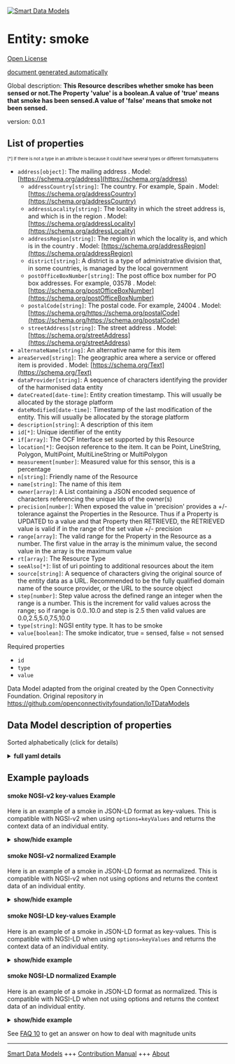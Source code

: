 <!-- 10-Header -->  
[![Smart Data Models](https://smartdatamodels.org/wp-content/uploads/2022/01/SmartDataModels_logo.png "Logo")](https://smartdatamodels.org)  
Entity: smoke  
=============<!-- /10-Header -->  
<!-- 15-License -->  
[Open License](https://github.com/smart-data-models//dataModel.OCF/blob/master/smoke/LICENSE.md)  
[document generated automatically](https://docs.google.com/presentation/d/e/2PACX-1vTs-Ng5dIAwkg91oTTUdt8ua7woBXhPnwavZ0FxgR8BsAI_Ek3C5q97Nd94HS8KhP-r_quD4H0fgyt3/pub?start=false&loop=false&delayms=3000#slide=id.gb715ace035_0_60)  
<!-- /15-License -->  
<!-- 20-Description -->  
Global description: **This Resource describes whether smoke has been sensed or not.The Property 'value' is a boolean.A value of 'true' means that smoke has been sensed.A value of 'false' means that smoke not been sensed.**  
version: 0.0.1  
<!-- /20-Description -->  
<!-- 30-PropertiesList -->  

## List of properties  

<sup><sub>[*] If there is not a type in an attribute is because it could have several types or different formats/patterns</sub></sup>  
- `address[object]`: The mailing address  . Model: [https://schema.org/address](https://schema.org/address)	- `addressCountry[string]`: The country. For example, Spain  . Model: [https://schema.org/addressCountry](https://schema.org/addressCountry)  
	- `addressLocality[string]`: The locality in which the street address is, and which is in the region  . Model: [https://schema.org/addressLocality](https://schema.org/addressLocality)  
	- `addressRegion[string]`: The region in which the locality is, and which is in the country  . Model: [https://schema.org/addressRegion](https://schema.org/addressRegion)  
	- `district[string]`: A district is a type of administrative division that, in some countries, is managed by the local government    
	- `postOfficeBoxNumber[string]`: The post office box number for PO box addresses. For example, 03578  . Model: [https://schema.org/postOfficeBoxNumber](https://schema.org/postOfficeBoxNumber)  
	- `postalCode[string]`: The postal code. For example, 24004  . Model: [https://schema.org/https://schema.org/postalCode](https://schema.org/https://schema.org/postalCode)  
	- `streetAddress[string]`: The street address  . Model: [https://schema.org/streetAddress](https://schema.org/streetAddress)  
- `alternateName[string]`: An alternative name for this item  - `areaServed[string]`: The geographic area where a service or offered item is provided  . Model: [https://schema.org/Text](https://schema.org/Text)- `dataProvider[string]`: A sequence of characters identifying the provider of the harmonised data entity  - `dateCreated[date-time]`: Entity creation timestamp. This will usually be allocated by the storage platform  - `dateModified[date-time]`: Timestamp of the last modification of the entity. This will usually be allocated by the storage platform  - `description[string]`: A description of this item  - `id[*]`: Unique identifier of the entity  - `if[array]`: The OCF Interface set supported by this Resource  - `location[*]`: Geojson reference to the item. It can be Point, LineString, Polygon, MultiPoint, MultiLineString or MultiPolygon  - `measurement[number]`: Measured value for this sensor, this is a percentage  - `n[string]`: Friendly name of the Resource  - `name[string]`: The name of this item  - `owner[array]`: A List containing a JSON encoded sequence of characters referencing the unique Ids of the owner(s)  - `precision[number]`: When exposed the value in 'precision' provides a +/- tolerance against the Properties in the Resource. Thus if a Property is UPDATED to a value and that Property then RETRIEVED, the RETRIEVED value is valid if in the range of the set value +/- precision  - `range[array]`: The valid range for the Property in the Resource as a number. The first value in the array is the minimum value, the second value in the array is the maximum value  - `rt[array]`: The Resource Type  - `seeAlso[*]`: list of uri pointing to additional resources about the item  - `source[string]`: A sequence of characters giving the original source of the entity data as a URL. Recommended to be the fully qualified domain name of the source provider, or the URL to the source object  - `step[number]`: Step value across the defined range an integer when the range is a number.  This is the increment for valid values across the range; so if range is 0.0..10.0 and step is 2.5 then valid values are 0.0,2.5,5.0,7.5,10.0  - `type[string]`: NGSI entity type. It has to be smoke  - `value[boolean]`: The smoke indicator, true = sensed, false = not sensed  <!-- /30-PropertiesList -->  
<!-- 35-RequiredProperties -->  
Required properties  
- `id`  - `type`  - `value`  <!-- /35-RequiredProperties -->  
<!-- 40-RequiredProperties -->  
Data Model adapted from the original created by the Open Connectivity Foundation. Original repository in https://github.com/openconnectivityfoundation/IoTDataModels  
<!-- /40-RequiredProperties -->  
<!-- 50-DataModelHeader -->  
## Data Model description of properties  
Sorted alphabetically (click for details)  
<!-- /50-DataModelHeader -->  
<!-- 60-ModelYaml -->  
<details><summary><strong>full yaml details</strong></summary>    
```yaml  
smoke:    
  description: This Resource describes whether smoke has been sensed or not.The Property 'value' is a boolean.A value of 'true' means that smoke has been sensed.A value of 'false' means that smoke not been sensed.    
  properties:    
    address:    
      description: The mailing address    
      properties:    
        addressCountry:    
          description: 'The country. For example, Spain'    
          type: string    
          x-ngsi:    
            model: https://schema.org/addressCountry    
            type: Property    
        addressLocality:    
          description: 'The locality in which the street address is, and which is in the region'    
          type: string    
          x-ngsi:    
            model: https://schema.org/addressLocality    
            type: Property    
        addressRegion:    
          description: 'The region in which the locality is, and which is in the country'    
          type: string    
          x-ngsi:    
            model: https://schema.org/addressRegion    
            type: Property    
        district:    
          description: 'A district is a type of administrative division that, in some countries, is managed by the local government'    
          type: string    
          x-ngsi:    
            type: Property    
        postOfficeBoxNumber:    
          description: 'The post office box number for PO box addresses. For example, 03578'    
          type: string    
          x-ngsi:    
            model: https://schema.org/postOfficeBoxNumber    
            type: Property    
        postalCode:    
          description: 'The postal code. For example, 24004'    
          type: string    
          x-ngsi:    
            model: https://schema.org/https://schema.org/postalCode    
            type: Property    
        streetAddress:    
          description: The street address    
          type: string    
          x-ngsi:    
            model: https://schema.org/streetAddress    
            type: Property    
        streetNr:    
          description: Number identifying a specific property on a public street    
          type: string    
          x-ngsi:    
            type: Property    
      type: object    
      x-ngsi:    
        model: https://schema.org/address    
        type: Property    
    alternateName:    
      description: An alternative name for this item    
      type: string    
      x-ngsi:    
        type: Property    
    areaServed:    
      description: The geographic area where a service or offered item is provided    
      type: string    
      x-ngsi:    
        model: https://schema.org/Text    
        type: Property    
    dataProvider:    
      description: A sequence of characters identifying the provider of the harmonised data entity    
      type: string    
      x-ngsi:    
        type: Property    
    dateCreated:    
      description: Entity creation timestamp. This will usually be allocated by the storage platform    
      format: date-time    
      type: string    
      x-ngsi:    
        type: Property    
    dateModified:    
      description: Timestamp of the last modification of the entity. This will usually be allocated by the storage platform    
      format: date-time    
      type: string    
      x-ngsi:    
        type: Property    
    description:    
      description: A description of this item    
      type: string    
      x-ngsi:    
        type: Property    
    id:    
      anyOf:    
        - description: Identifier format of any NGSI entity    
          maxLength: 256    
          minLength: 1    
          pattern: ^[\w\-\.\{\}\$\+\*\[\]`|~^@!,:\\]+$    
          type: string    
          x-ngsi:    
            type: Property    
        - description: Identifier format of any NGSI entity    
          format: uri    
          type: string    
          x-ngsi:    
            type: Property    
      description: Unique identifier of the entity    
      x-ngsi:    
        type: Property    
    if:    
      description: The OCF Interface set supported by this Resource    
      items:    
        enum:    
          - oic.if.baseline    
          - oic.if.s    
        maxLength: 64    
        type: string    
      minItems: 1    
      readOnly: true    
      type: array    
      uniqueItems: true    
      x-ngsi:    
        type: Property    
    location:    
      description: 'Geojson reference to the item. It can be Point, LineString, Polygon, MultiPoint, MultiLineString or MultiPolygon'    
      oneOf:    
        - description: Geojson reference to the item. Point    
          properties:    
            bbox:    
              items:    
                type: number    
              minItems: 4    
              type: array    
            coordinates:    
              items:    
                type: number    
              minItems: 2    
              type: array    
            type:    
              enum:    
                - Point    
              type: string    
          required:    
            - type    
            - coordinates    
          title: GeoJSON Point    
          type: object    
          x-ngsi:    
            type: GeoProperty    
        - description: Geojson reference to the item. LineString    
          properties:    
            bbox:    
              items:    
                type: number    
              minItems: 4    
              type: array    
            coordinates:    
              items:    
                items:    
                  type: number    
                minItems: 2    
                type: array    
              minItems: 2    
              type: array    
            type:    
              enum:    
                - LineString    
              type: string    
          required:    
            - type    
            - coordinates    
          title: GeoJSON LineString    
          type: object    
          x-ngsi:    
            type: GeoProperty    
        - description: Geojson reference to the item. Polygon    
          properties:    
            bbox:    
              items:    
                type: number    
              minItems: 4    
              type: array    
            coordinates:    
              items:    
                items:    
                  items:    
                    type: number    
                  minItems: 2    
                  type: array    
                minItems: 4    
                type: array    
              type: array    
            type:    
              enum:    
                - Polygon    
              type: string    
          required:    
            - type    
            - coordinates    
          title: GeoJSON Polygon    
          type: object    
          x-ngsi:    
            type: GeoProperty    
        - description: Geojson reference to the item. MultiPoint    
          properties:    
            bbox:    
              items:    
                type: number    
              minItems: 4    
              type: array    
            coordinates:    
              items:    
                items:    
                  type: number    
                minItems: 2    
                type: array    
              type: array    
            type:    
              enum:    
                - MultiPoint    
              type: string    
          required:    
            - type    
            - coordinates    
          title: GeoJSON MultiPoint    
          type: object    
          x-ngsi:    
            type: GeoProperty    
        - description: Geojson reference to the item. MultiLineString    
          properties:    
            bbox:    
              items:    
                type: number    
              minItems: 4    
              type: array    
            coordinates:    
              items:    
                items:    
                  items:    
                    type: number    
                  minItems: 2    
                  type: array    
                minItems: 2    
                type: array    
              type: array    
            type:    
              enum:    
                - MultiLineString    
              type: string    
          required:    
            - type    
            - coordinates    
          title: GeoJSON MultiLineString    
          type: object    
          x-ngsi:    
            type: GeoProperty    
        - description: Geojson reference to the item. MultiLineString    
          properties:    
            bbox:    
              items:    
                type: number    
              minItems: 4    
              type: array    
            coordinates:    
              items:    
                items:    
                  items:    
                    items:    
                      type: number    
                    minItems: 2    
                    type: array    
                  minItems: 4    
                  type: array    
                type: array    
              type: array    
            type:    
              enum:    
                - MultiPolygon    
              type: string    
          required:    
            - type    
            - coordinates    
          title: GeoJSON MultiPolygon    
          type: object    
          x-ngsi:    
            type: GeoProperty    
      x-ngsi:    
        type: GeoProperty    
    measurement:    
      description: 'Measured value for this sensor, this is a percentage'    
      readOnly: true    
      type: number    
      x-ngsi:    
        type: Property    
    n:    
      description: Friendly name of the Resource    
      maxLength: 64    
      readOnly: true    
      type: string    
      x-ngsi:    
        type: Property    
    name:    
      description: The name of this item    
      type: string    
      x-ngsi:    
        type: Property    
    owner:    
      description: A List containing a JSON encoded sequence of characters referencing the unique Ids of the owner(s)    
      items:    
        anyOf:    
          - description: Identifier format of any NGSI entity    
            maxLength: 256    
            minLength: 1    
            pattern: ^[\w\-\.\{\}\$\+\*\[\]`|~^@!,:\\]+$    
            type: string    
            x-ngsi:    
              type: Property    
          - description: Identifier format of any NGSI entity    
            format: uri    
            type: string    
            x-ngsi:    
              type: Property    
        description: Unique identifier of the entity    
        x-ngsi:    
          type: Property    
      type: array    
      x-ngsi:    
        type: Property    
    precision:    
      description: 'When exposed the value in ''precision'' provides a +/- tolerance against the Properties in the Resource. Thus if a Property is UPDATED to a value and that Property then RETRIEVED, the RETRIEVED value is valid if in the range of the set value +/- precision'    
      readOnly: true    
      type: number    
      x-ngsi:    
        type: Property    
    range:    
      description: 'The valid range for the Property in the Resource as a number. The first value in the array is the minimum value, the second value in the array is the maximum value'    
      items:    
        type: number    
      maxItems: 2    
      minItems: 2    
      readOnly: true    
      type: array    
      x-ngsi:    
        type: Property    
    rt:    
      description: The Resource Type    
      items:    
        enum:    
          - oic.r.sensor.smoke    
        maxLength: 64    
        type: string    
      minItems: 1    
      readOnly: true    
      type: array    
      uniqueItems: true    
      x-ngsi:    
        type: Property    
    seeAlso:    
      description: list of uri pointing to additional resources about the item    
      oneOf:    
        - items:    
            format: uri    
            type: string    
          minItems: 1    
          type: array    
        - format: uri    
          type: string    
      x-ngsi:    
        type: Property    
    source:    
      description: 'A sequence of characters giving the original source of the entity data as a URL. Recommended to be the fully qualified domain name of the source provider, or the URL to the source object'    
      type: string    
      x-ngsi:    
        type: Property    
    step:    
      description: 'Step value across the defined range an integer when the range is a number.  This is the increment for valid values across the range; so if range is 0.0..10.0 and step is 2.5 then valid values are 0.0,2.5,5.0,7.5,10.0'    
      readOnly: true    
      type: number    
      x-ngsi:    
        type: Property    
    type:    
      description: NGSI entity type. It has to be smoke    
      enum:    
        - smoke    
      type: string    
      x-ngsi:    
        type: Property    
    value:    
      description: 'The smoke indicator, true = sensed, false = not sensed'    
      readOnly: true    
      type: boolean    
      x-ngsi:    
        type: Property    
  required:    
    - value    
    - id    
    - type    
  type: object    
  x-derived-from: https://raw.githubusercontent.com/openconnectivityfoundation/IoTDataModels/master/SmokeSensorResURI.swagger.json    
  x-disclaimer: 'Redistribution and use in source and binary forms, with or without modification, are permitted  provided that the license conditions are met. Copyleft (c) 2022 Contributors to Smart Data Models Program'    
  x-license-url: https://github.com/smart-data-models/dataModel.OCF/blob/master/smoke/LICENSE.md    
  x-model-schema: https://smart-data-models.github.io/dataModel.OCF/smoke/schema.json    
  x-model-tags: OCF    
  x-version: 0.0.1    
```  
</details>    
<!-- /60-ModelYaml -->  
<!-- 70-MiddleNotes -->  
<!-- /70-MiddleNotes -->  
<!-- 80-Examples -->  
## Example payloads    
#### smoke NGSI-v2 key-values Example    
Here is an example of a smoke in JSON-LD format as key-values. This is compatible with NGSI-v2 when  using `options=keyValues` and returns the context data of an individual entity.  
<details><summary><strong>show/hide example</strong></summary>    
```json  
{  
  "id": "urn:ngsi-ld:smoke:id:GQAK:36211876",  
  "dateCreated": "1992-09-23T05:44:58Z",  
  "dateModified": "1984-07-19T21:01:38Z",  
  "source": "Professor director car by professor mean half. Edge war travel.",  
  "name": "Daughter situation material can police. Role focus at take question.",  
  "alternateName": "Debate across break Mrs drive. Truth notice anyone field necessary trial case. Address total skin carry. Medical finally discover production.",  
  "description": "Respond there yard out. Operation feeling dream surface.",  
  "dataProvider": "Choose of keep less position end. Drive either away speak I network hold deep. Value age necessary technology.",  
  "owner": [  
    "urn:ngsi-ld:smoke:items:AIIV:73533274",  
    "urn:ngsi-ld:smoke:items:RHKO:33594575"  
  ],  
  "seeAlso": [  
    "urn:ngsi-ld:smoke:items:LSEC:69544898",  
    "urn:ngsi-ld:smoke:items:LMGY:01203312"  
  ],  
  "location": {  
    "type": "Point",  
    "coordinates": [  
      -9.5081105,  
      134.428105  
    ]  
  },  
  "address": {  
    "streetAddress": "Team citizen like question response market investment. Opportunity heart choose could. Whatever help player soon.",  
    "addressLocality": "Politics option interview movie student eye well gas. Physical so edge pressure decide. Inside executive decision development to contain sea find.",  
    "addressRegion": "Whatever describe example cup. Yet agency quickly.",  
    "addressCountry": "Thought support deep result century commercial. Per suddenly local service.",  
    "postalCode": "Environment page tell wonder garden side process first. Exactly article a appear cultural indicate hit decade. Radio officer page.",  
    "postOfficeBoxNumber": "Close seat yourself they. Pattern quite activity. Life deep now Mrs school expert pass."  
  },  
  "areaServed": "Culture change suggest. Process skill bar. Turn tree work wonder forget.",  
  "rt": [  
    "oic.r.sensor.smoke",  
    "oic.r.sensor.smoke"  
  ],  
  "value": {  
    "type": "Property",  
    "value": false  
  },  
  "measurement": {  
    "type": "Property",  
    "value": 683.9  
  },  
  "precision": {  
    "type": "Property",  
    "value": 400.1  
  },  
  "n": "Discuss arrive most short send alone. Business author third rich. Technology we mention brother.",  
  "range": [  
    570.7,  
    838.8  
  ],  
  "step": {  
    "type": "Property",  
    "value": 565.9  
  },  
  "if": [  
    "oic.if.s",  
    "oic.if.baseline"  
  ],  
  "type": "smoke"  
}  
```  
</details>  
#### smoke NGSI-v2 normalized Example    
Here is an example of a smoke in JSON-LD format as normalized. This is compatible with NGSI-v2 when not using options and returns the context data of an individual entity.  
<details><summary><strong>show/hide example</strong></summary>    
```json  
{  
  "id": {  
    "type": "string",  
    "value": "urn:ngsi-ld:smoke:id:GQAK:36211876"  
  },  
  "dateCreated": {  
    "format": "date-time",  
    "type": "string",  
    "value": "1992-09-23T05:44:58Z"  
  },  
  "dateModified": {  
    "format": "date-time",  
    "type": "string",  
    "value": "1984-07-19T21:01:38Z"  
  },  
  "source": {  
    "type": "string",  
    "value": "Professor director car by professor mean half. Edge war travel."  
  },  
  "name": {  
    "type": "string",  
    "value": "Daughter situation material can police. Role focus at take question."  
  },  
  "alternateName": {  
    "type": "string",  
    "value": "Debate across break Mrs drive. Truth notice anyone field necessary trial case. Address total skin carry. Medical finally discover production."  
  },  
  "description": {  
    "type": "string",  
    "value": "Respond there yard out. Operation feeling dream surface."  
  },  
  "dataProvider": {  
    "type": "string",  
    "value": "Choose of keep less position end. Drive either away speak I network hold deep. Value age necessary technology."  
  },  
  "owner": {  
    "type": "array",  
    "value": [  
      "urn:ngsi-ld:smoke:items:AIIV:73533274",  
      "urn:ngsi-ld:smoke:items:RHKO:33594575"  
    ]  
  },  
  "seeAlso": {  
    "type": "array",  
    "value": [  
      "urn:ngsi-ld:smoke:items:LSEC:69544898",  
      "urn:ngsi-ld:smoke:items:LMGY:01203312"  
    ]  
  },  
  "location": {  
    "type": "object",  
    "value": {  
      "type": "Point",  
      "coordinates": [  
        -9.5081105,  
        134.428105  
      ]  
    }  
  },  
  "address": {  
    "type": "object",  
    "value": {  
      "streetAddress": "Team citizen like question response market investment. Opportunity heart choose could. Whatever help player soon.",  
      "addressLocality": "Politics option interview movie student eye well gas. Physical so edge pressure decide. Inside executive decision development to contain sea find.",  
      "addressRegion": "Whatever describe example cup. Yet agency quickly.",  
      "addressCountry": "Thought support deep result century commercial. Per suddenly local service.",  
      "postalCode": "Environment page tell wonder garden side process first. Exactly article a appear cultural indicate hit decade. Radio officer page.",  
      "postOfficeBoxNumber": "Close seat yourself they. Pattern quite activity. Life deep now Mrs school expert pass."  
    }  
  },  
  "areaServed": {  
    "type": "string",  
    "value": "Culture change suggest. Process skill bar. Turn tree work wonder forget."  
  },  
  "rt": {  
    "type": "array",  
    "value": [  
      "oic.r.sensor.smoke",  
      "oic.r.sensor.smoke"  
    ]  
  },  
  "value": {  
    "type": "object",  
    "value": {  
      "type": "Property",  
      "value": false  
    }  
  },  
  "measurement": {  
    "type": "object",  
    "value": {  
      "type": "Property",  
      "value": 683.9  
    }  
  },  
  "precision": {  
    "type": "object",  
    "value": {  
      "type": "Property",  
      "value": 400.1  
    }  
  },  
  "n": {  
    "type": "string",  
    "value": "Discuss arrive most short send alone. Business author third rich. Technology we mention brother."  
  },  
  "range": {  
    "type": "array",  
    "value": [  
      570.7,  
      838.8  
    ]  
  },  
  "step": {  
    "type": "object",  
    "value": {  
      "type": "Property",  
      "value": 565.9  
    }  
  },  
  "if": {  
    "type": "array",  
    "value": [  
      "oic.if.s",  
      "oic.if.baseline"  
    ]  
  },  
  "type": {  
    "type": "string",  
    "value": "smoke"  
  }  
}  
```  
</details>  
#### smoke NGSI-LD key-values Example    
Here is an example of a smoke in JSON-LD format as key-values. This is compatible with NGSI-LD when  using `options=keyValues` and returns the context data of an individual entity.  
<details><summary><strong>show/hide example</strong></summary>    
```json  
{  
    "id": "urn:ngsi-ld:smoke:id:GQAK:36211876",  
    "dateCreated": "1992-09-23T05:44:58Z",  
    "dateModified": "1984-07-19T21:01:38Z",  
    "source": "Professor director car by professor mean half. Edge war travel.",  
    "name": "Daughter situation material can police. Role focus at take question.",  
    "alternateName": "Debate across break Mrs drive. Truth notice anyone field necessary trial case. Address total skin carry. Medical finally discover production.",  
    "description": "Respond there yard out. Operation feeling dream surface.",  
    "dataProvider": "Choose of keep less position end. Drive either away speak I network hold deep. Value age necessary technology.",  
    "owner": [  
        "urn:ngsi-ld:smoke:items:AIIV:73533274",  
        "urn:ngsi-ld:smoke:items:RHKO:33594575"  
    ],  
    "seeAlso": [  
        "urn:ngsi-ld:smoke:items:LSEC:69544898",  
        "urn:ngsi-ld:smoke:items:LMGY:01203312"  
    ],  
    "location": {  
        "type": "Point",  
        "coordinates": [  
            -9.5081105,  
            134.428105  
        ]  
    },  
    "address": {  
        "streetAddress": "Team citizen like question response market investment. Opportunity heart choose could. Whatever help player soon.",  
        "addressLocality": "Politics option interview movie student eye well gas. Physical so edge pressure decide. Inside executive decision development to contain sea find.",  
        "addressRegion": "Whatever describe example cup. Yet agency quickly.",  
        "addressCountry": "Thought support deep result century commercial. Per suddenly local service.",  
        "postalCode": "Environment page tell wonder garden side process first. Exactly article a appear cultural indicate hit decade. Radio officer page.",  
        "postOfficeBoxNumber": "Close seat yourself they. Pattern quite activity. Life deep now Mrs school expert pass."  
    },  
    "areaServed": "Culture change suggest. Process skill bar. Turn tree work wonder forget.",  
    "rt": [  
        "oic.r.sensor.smoke",  
        "oic.r.sensor.smoke"  
    ],  
    "value": {  
        "type": "Property",  
        "value": false  
    },  
    "measurement": {  
        "type": "Property",  
        "value": 683.9  
    },  
    "precision": {  
        "type": "Property",  
        "value": 400.1  
    },  
    "n": "Discuss arrive most short send alone. Business author third rich. Technology we mention brother.",  
    "range": [  
        570.7,  
        838.8  
    ],  
    "step": {  
        "type": "Property",  
        "value": 565.9  
    },  
    "if": [  
        "oic.if.s",  
        "oic.if.baseline"  
    ],  
    "type": "smoke",  
    "@context": [  
        "https://smartdatamodels.org/context.jsonld",  
        "https://raw.githubusercontent.com/smart-data-models/dataModel.OCF/master/context.jsonld"  
    ]  
}  
```  
</details>  
#### smoke NGSI-LD normalized Example    
Here is an example of a smoke in JSON-LD format as normalized. This is compatible with NGSI-LD when not using options and returns the context data of an individual entity.  
<details><summary><strong>show/hide example</strong></summary>    
```json  
{  
    "id": "urn:ngsi-ld:smoke:id:SCJX:93736644",  
    "dateCreated": {  
        "type": "Property",  
        "value": {  
            "@type": "DateTime",  
            "@value": "1993-09-01T10:02:46Z"  
        }  
    },  
    "dateModified": {  
        "type": "Property",  
        "value": {  
            "@type": "DateTime",  
            "@value": "1987-10-14T19:32:15Z"  
        }  
    },  
    "source": {  
        "type": "Property",  
        "value": "Turn turn any thing. Agent common three figure middle six. Quality guess seat late woman beautiful base."  
    },  
    "name": {  
        "type": "Property",  
        "value": "Team voice up base move. Skill me scientist bill course."  
    },  
    "alternateName": {  
        "type": "Property",  
        "value": "Fight mean audience design conference."  
    },  
    "description": {  
        "type": "Property",  
        "value": "Model court power point. Strong authority agent morning. Also audience management dream realize letter."  
    },  
    "dataProvider": {  
        "type": "Property",  
        "value": "Produce citizen three top. Throw offer degree."  
    },  
    "owner": {  
        "type": "Property",  
        "value": [  
            "urn:ngsi-ld:smoke:items:GYSB:34245560",  
            "urn:ngsi-ld:smoke:items:RVWA:68557559"  
        ]  
    },  
    "seeAlso": {  
        "type": "Property",  
        "value": [  
            "urn:ngsi-ld:smoke:items:FELW:31350615"  
        ]  
    },  
    "location": {  
        "type": "Property",  
        "value": {  
            "type": "Point",  
            "coordinates": [  
                -23.4820015,  
                85.453417  
            ]  
        }  
    },  
    "address": {  
        "type": "Property",  
        "value": {  
            "streetAddress": "Full sit west significant foreign contain. Skill allow key student white.",  
            "addressLocality": "Year instead visit establish. Power senior cell ball fine central discuss.",  
            "addressRegion": "Up process thousand task sell Mr. Cold according lead interest.",  
            "addressCountry": "Investment successful bed professional. Reduce task continue radio across.",  
            "postalCode": "Whether sport man necessary mission or. Change today something left development kind activity. Sound cell since help six writer.",  
            "postOfficeBoxNumber": "Still because painting soldier everybody plant work sport. Rule ago anyone staff."  
        }  
    },  
    "areaServed": {  
        "type": "Property",  
        "value": "Take add rate minute long practice security. Where lay price know final knowledge."  
    },  
    "rt": {  
        "type": "Property",  
        "value": [  
            "oic.r.sensor.smoke"  
        ]  
    },  
    "value": {  
        "type": "Property",  
        "value": false  
    },  
    "measurement": {  
        "type": "Property",  
        "value": 805.1  
    },  
    "precision": {  
        "type": "Property",  
        "value": 904.3  
    },  
    "n": {  
        "type": "Property",  
        "value": "Evidence significant because long. Notice change understand trouble toward age leave short. Trial billion capital every try front I."  
    },  
    "range": {  
        "type": "Property",  
        "value": [  
            594.8,  
            68.6  
        ]  
    },  
    "step": {  
        "type": "Property",  
        "value": 31.9  
    },  
    "if": {  
        "type": "Property",  
        "value": [  
            "oic.if.baseline"  
        ]  
    },  
    "type": "smoke",  
    "@context": [  
        "https://smartdatamodels.org/context.jsonld",  
        "https://raw.githubusercontent.com/smart-data-models/dataModel.OCF/master/context.jsonld"  
    ]  
}  
```  
</details><!-- /80-Examples -->  
<!-- 90-FooterNotes -->  
<!-- /90-FooterNotes -->  
<!-- 95-Units -->  
See [FAQ 10](https://smartdatamodels.org/index.php/faqs/) to get an answer on how to deal with magnitude units  
<!-- /95-Units -->  
<!-- 97-LastFooter -->  
---  
[Smart Data Models](https://smartdatamodels.org) +++ [Contribution Manual](https://bit.ly/contribution_manual) +++ [About](https://bit.ly/Introduction_SDM)<!-- /97-LastFooter -->  
